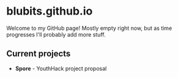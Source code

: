 # blubits.github.io

Welcome to my GitHub page! Mostly empty right now, but as time progresses I'll probably add more stuff.

## Current projects

* **Spore** - YouthHack project proposal
